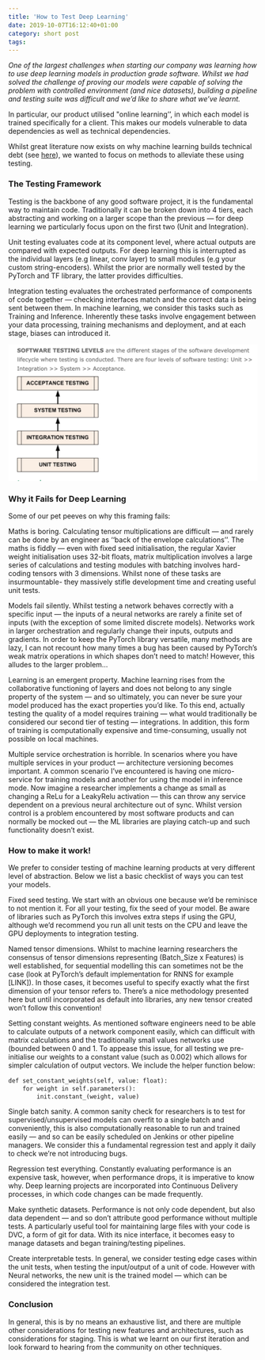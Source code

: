 ```yaml
---
title: 'How to Test Deep Learning'
date: 2019-10-07T16:12:40+01:00
category: short post
tags:
---
```


*One of the largest challenges when starting our company was learning how to use deep learning models in production grade software. Whilst we had solved the challenge of proving our models were capable of solving the problem with controlled environment (and nice datasets), building a pipeline and testing suite was difficult and we’d like to share what we’ve learnt.*

In particular, our product utilised "online learning’’, in which each model is trained specifically for a client. This makes our models vulnerable to data dependencies as well as technical dependencies.

Whilst great literature now exists on why machine learning builds technical debt (see [here](https://papers.nips.cc/paper/5656-hidden-technical-debt-in-machine-learning-systems.pdf)), we wanted to focus on methods to alleviate these using testing.

### The Testing Framework

Testing is the backbone of any good software project, it is the fundamental way to maintain code. Traditionally it can be broken down into 4 tiers, each abstracting and working on a larger scope than the previous — for deep learning we particularly focus upon on the first two (Unit and Integration).

Unit testing evaluates code at its component level, where actual outputs are compared with expected outputs. For deep learning this is interrupted as the individual layers (e.g linear, conv layer) to small modules (e.g your custom string-encoders). Whilst the prior are normally well tested by the PyTorch and TF library, the latter provides difficulties.

Integration testing evaluates the orchestrated performance of components of code together — checking interfaces match and the correct data is being sent between them. In machine learning, we consider this tasks such as Training and Inference. Inherently these tasks involve engagement between your data processing, training mechanisms and deployment, and at each stage, biases can introduced it.

![testing framework](/img/testing_stages.png)

### Why it Fails for Deep Learning

Some of our pet peeves on why this framing fails:

Maths is boring. Calculating tensor multiplications are difficult — and rarely can be done by an engineer as ‘‘back of the envelope calculations’’. The maths is fiddly — even with fixed seed initialisation, the regular Xavier weight initialisation uses 32-bit floats, matrix multiplication involves a large series of calculations and testing modules with batching involves hard-coding tensors with 3 dimensions. Whilst none of these tasks are insurmountable- they massively stifle development time and creating useful unit tests.

Models fail silently. Whilst testing a network behaves correctly with a specific input — the inputs of a neural networks are rarely a finite set of inputs (with the exception of some limited discrete models). Networks work in larger orchestration and regularly change their inputs, outputs and gradients. In order to keep the PyTorch library versatile, many methods are lazy, I can not recount how many times a bug has been caused by PyTorch’s weak matrix operations in which shapes don’t need to match! However, this alludes to the larger problem…

Learning is an emergent property. Machine learning rises from the collaborative functioning of layers and does not belong to any single property of the system — and so ultimately, you can never be sure your model produced has the exact properties you’d like. To this end, actually testing the quality of a model requires training — what would traditionally be considered our second tier of testing — integrations. In addition, this form of training is computationally expensive and time-consuming, usually not possible on local machines.

Multiple service orchestration is horrible. In scenarios where you have multiple services in your product — architecture versioning becomes important. A common scenario I’ve encountered is having one micro-service for training models and another for using the model in inference mode. Now imagine a researcher implements a change as small as changing a ReLu for a LeakyRelu activation — this can throw any service dependent on a previous neural architecture out of sync. Whilst version control is a problem encountered by most software products and can normally be mocked out — the ML libraries are playing catch-up and such functionality doesn’t exist.

### How to make it work!

We prefer to consider testing of machine learning products at very different level of abstraction. Below we list a basic checklist of ways you can test your models.

Fixed seed testing. We start with an obvious one because we’d be reminisce to not mention it. For all your testing, fix the seed of your model. Be aware of libraries such as PyTorch this involves extra steps if using the GPU, although we’d recommend you run all unit tests on the CPU and leave the GPU deployments to integration testing.

Named tensor dimensions. Whilst to machine learning researchers the consensus of tensor dimensions representing (Batch_Size x Features) is well established, for sequential modelling this can sometimes not be the case (look at PyTorch’s default implementation for RNNS for example [LINK]). In those cases, it becomes useful to specify exactly what the first dimension of your tensor refers to. There’s a nice methodology presented here but until incorporated as default into libraries, any new tensor created won’t follow this convention!

Setting constant weights. As mentioned software engineers need to be able to calculate outputs of a network component easily, which can difficult with matrix calculations and the traditionally small values networks use (bounded between 0 and 1. To appease this issue, for all testing we pre-initialise our weights to a constant value (such as 0.002) which allows for simpler calculation of output vectors. We include the helper function below:

```
def set_constant_weights(self, value: float):
    for weight in self.parameters():
        init.constant_(weight, value)
```


Single batch sanity. A common sanity check for researchers is to test for supervised/unsupervised models can overfit to a single batch and conveniently, this is also computationally reasonable to run and trained easily — and so can be easily scheduled on Jenkins or other pipeline managers. We consider this a fundamental regression test and apply it daily to check we’re not introducing bugs.

Regression test everything. Constantly evaluating performance is an expensive task, however, when performance drops, it is imperative to know why. Deep learning projects are incorporated into Continuous Delivery processes, in which code changes can be made frequently.

Make synthetic datasets. Performance is not only code dependent, but also data dependent — and so don’t attribute good performance without multiple tests. A particularly useful tool for maintaining large files with your code is DVC, a form of git for data. With its nice interface, it becomes easy to manage datasets and began training/testing pipelines.

Create interpretable tests. In general, we consider testing edge cases within the unit tests, when testing the input/output of a unit of code. However with Neural networks, the new unit is the trained model — which can be considered the integration test.

### Conclusion

In general, this is by no means an exhaustive list, and there are multiple other considerations for testing new features and architectures, such as considerations for staging. This is what we learnt on our first iteration and look forward to hearing from the community on other techniques.
